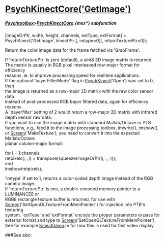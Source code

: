 # [PsychKinectCore('GetImage')](PsychKinectCore-GetImage) 
##### [Psychtoolbox](Psychtoolbox)>[PsychKinectCore](PsychKinectCore).{mex*} subfunction

[imageOrPtr, width, height, channels, extType, extFormat] = PsychKinect('GetImage', kinectPtr [, imtype=0][, returnTexturePtr=0]);

Return the color image data for the frame fetched via 'GrabFrame'.  
  
If 'returnTexturePtr' is zero (default), a uint8 3D image matrix is returned.  
The matrix is usually in RGB pixel interleaved row-major format for efficiency  
reasons, ie. to improve processing speed for realtime applications.  
If the optional 'bayerFilterMode' flag in [PsychKinect](PsychKinect)('Open') was set to 0, then  
the image is returned as a row-major 2D matrix with the raw color sensor data  
instead of post-processed RGB bayer filtered data, again for efficiency reasons.  
A 'bayerfilter' setting of 2 would return a row-major 2D matrix with infrared  
depth sensor raw data.  
If you want to use the image matrix with standard Matlab/Octave or PTB  
functions, e.g., feed it to the image processing toolbox, imwrite(), imshow(),  
or [Screen](Screen)('MakeTexture'), you need to convert it into the expected Matlab/Octave  
planar column-major format:  
  
for i = 1:channels  
   retpixels(:,:,i) = transpose(squeeze(imageOrPtr(i, :, :)));  
end  
imshow(retpixels);  
  
'imtype' if set to 1, returns a color-coded depth image instead of the RGB  
camera image.  
If 'returnTexturePtr' is one, a double-encoded memory pointer to a LUMINANCE8 or  
RGB8 rectangle texture buffer is returned, for use with  
[Screen](Screen)('SetOpenGLTextureFromMemPointer') for injection into PTB's texturing  
system. 'extType' and 'extFormat' encode the proper parameters to pass for  
external format and type to [Screen](Screen)('SetOpenGLTextureFromMemPointer').  
See for example [KinectDemo](KinectDemo).m for how this is used for fast video display.  
  


###See also:

